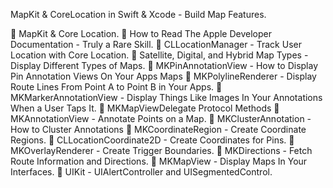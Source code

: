 
MapKit & CoreLocation in Swift & Xcode - Build Map Features.


🔹 MapKit & Core Location.
🔹 How to Read The Apple Developer Documentation - Truly a Rare Skill.
🔹 CLLocationManager - Track User Location with Core Location.
🔹 Satellite, Digital, and Hybrid Map Types - Display Different Types of Maps.
🔹 MKPinAnnotationView - How to Display Pin Annotation Views On Your Apps Maps
🔹 MKPolylineRenderer - Display Route Lines From Point A to Point B in Your Apps.
🔹 MKMarkerAnnotationView - Display Things Like Images In Your Annotations When a User Taps It.
🔹 MKMapViewDelegate Protocol Methods
🔹 MKAnnotationView - Annotate Points on a Map.
🔹 MKClusterAnnotation - How to Cluster Annotations
🔹 MKCoordinateRegion - Create Coordinate Regions.
🔹 CLLocationCoordinate2D - Create Coordinates for Pins.
🔹 MKOverlayRenderer - Create Trigger Boundaries.
🔹 MKDirections - Fetch Route Information and Directions.
🔹 MKMapView - Display Maps In Your Interfaces.
🔹 UIKit - UIAlertController and UISegmentedControl.

